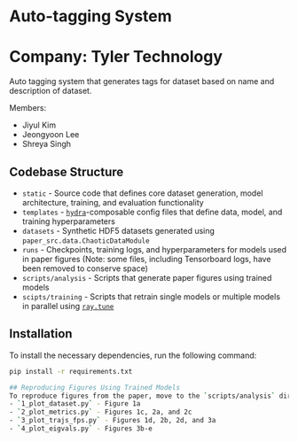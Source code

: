 # Auto-tagging System
# Company: Tyler Technology

Auto tagging system that generates tags for dataset based on name and description of dataset.

Members:
- Jiyul Kim
- Jeongyoon Lee
- Shreya Singh

## Codebase Structure
- `static` - Source code that defines core dataset generation, model architecture, training, and evaluation functionality
- `templates` - [`hydra`](https://hydra.cc/)-composable config files that define data, model, and training hyperparameters
- `datasets` - Synthetic HDF5 datasets generated using `paper_src.data.ChaoticDataModule`
- `runs` - Checkpoints, training logs, and hyperparameters for models used in paper figures (Note: some files, including Tensorboard logs, have been removed to conserve space)
- `scripts/analysis` - Scripts that generate paper figures using trained models
- `scipts/training` - Scripts that retrain single models or multiple models in parallel using [`ray.tune`](https://docs.ray.io/en/latest/tune/index.html)

## Installation

To install the necessary dependencies, run the following command:

```bash
pip install -r requirements.txt

## Reproducing Figures Using Trained Models
To reproduce figures from the paper, move to the `scripts/analysis` directory and run the following scripts:
- `1_plot_dataset.py` - Figure 1a
- `2_plot_metrics.py` - Figures 1c, 2a, and 2c
- `3_plot_trajs_fps.py` - Figures 1d, 2b, 2d, and 3a
- `4_plot_eigvals.py` - Figures 3b-e